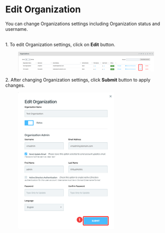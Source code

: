 # Edit Organization

You can change Organizations settings including Organization status and username.

[\
](https://dev.virtualmetric.com/assets/help/images/EditResellerButton.png)1.      To edit Organization settings, click on **Edit** button.

<figure><img src="../../../.gitbook/assets/image (337).png" alt=""><figcaption></figcaption></figure>

2\.      After changing Organization settings, click **Submit** button to apply changes.

<div align="left">

<figure><img src="../../../.gitbook/assets/image (338).png" alt="" width="298"><figcaption></figcaption></figure>

</div>

